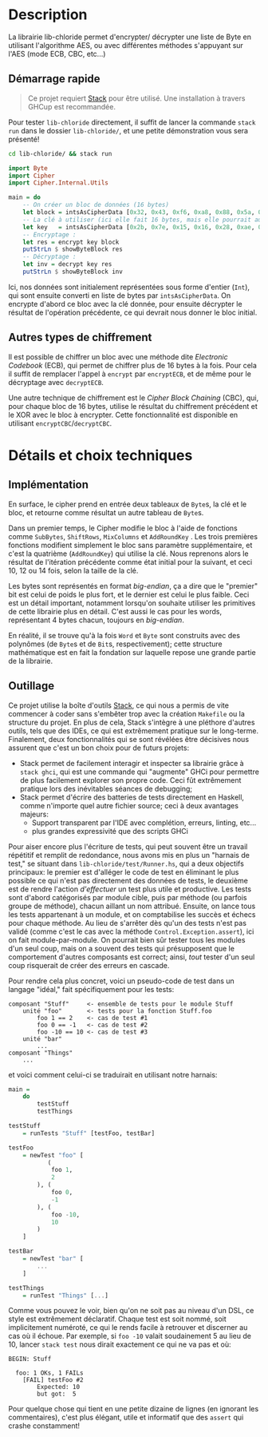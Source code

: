# Description

La librairie lib-chloride permet d'encrypter/ décrypter une liste de Byte en utilisant
l'algorithme AES, ou avec différentes méthodes s'appuyant sur l'AES (mode ECB, CBC, etc...)

## Démarrage rapide

> Ce projet requiert [Stack](https://docs.haskellstack.org/en/stable/) pour être utilisé.
> Une installation à travers GHCup est recommandée.

Pour tester `lib-chloride` directement, il suffit de lancer la commande `stack run` dans
le dossier `lib-chloride/`, et une petite démonstration vous sera présenté!

```bash
cd lib-chloride/ && stack run
```

```haskell
import Byte
import Cipher
import Cipher.Internal.Utils

main = do
    -- On créer un bloc de données (16 bytes)
    let block = intsAsCipherData [0x32, 0x43, 0xf6, 0xa8, 0x88, 0x5a, 0x30, 0x8d, 0x31, 0x31, 0x98, 0xa2, 0xe0, 0x37,0x07, 0x34]
    -- La clé à utiliser (ici elle fait 16 bytes, mais elle pourrait aussi faire 24 ou 32 bytes)
    let key   = intsAsCipherData [0x2b, 0x7e, 0x15, 0x16, 0x28, 0xae, 0xd2, 0xa6, 0xab, 0xf7, 0x15, 0x88, 0x09, 0xcf,0x4f, 0x3c]
    -- Encryptage :
    let res = encrypt key block
    putStrLn $ showByteBlock res
    -- Décryptage :
    let inv = decrypt key res
    putStrLn $ showByteBlock inv
```

Ici, nos données sont initialement représentées sous forme d'entier (`Int`), qui sont
ensuite converti en liste de bytes par `intsAsCipherData`. On encrypte d'abord ce bloc
avec la clé donnée, pour ensuite décrypter le résultat de l'opération précédente, ce
qui devrait nous donner le bloc initial.

## Autres types de chiffrement

Il est possible de chiffrer un bloc avec une méthode dite *Electronic Codebook* (ECB),
qui permet de chiffrer plus de 16 bytes à la fois. Pour cela il suffit de remplacer
l'appel à `encrypt` par `encryptECB`, et de même pour le décryptage avec `decryptECB`.

Une autre technique de chiffrement est le *Cipher Block Chaining* (CBC), qui, pour
chaque bloc de 16 bytes, utilise le résultat du chiffrement précédent et le XOR avec
le bloc à encrypter. Cette fonctionnalité est disponible en utilisant `encryptCBC`/`decryptCBC`.

# Détails et choix techniques

## Implémentation

En surface, le cipher prend en entrée deux tableaux de `Byte`s, la clé et le bloc, et
retourne comme résultat un autre tableau de `Byte`s.

Dans un premier temps, le Cipher modifie le bloc à l'aide de fonctions comme `SubBytes`,
`ShiftRows`, `MixColumns` et `AddRoundKey` . Les trois premières fonctions modifient
simplement le bloc sans paramètre supplémentaire, et c'est la quatrième (`AddRoundKey`)
qui utilise la clé. Nous reprenons alors le résultat de l'itération précédente comme
état initial pour la suivant, et ceci 10, 12 ou 14 fois, selon la taille de la clé.

Les bytes sont représentés en format *big-endian*, ça a dire que le "premier" bit
est celui de poids le plus fort, et le dernier est celui le plus faible. Ceci est
un détail important, notamment lorsqu'on souhaite utiliser les primitives de cette
librairie plus en détail. C'est aussi le cas pour les words, représentant 4 bytes
chacun, toujours en *big-endian*.

En réalité, il se trouve qu'à la fois `Word` et `Byte` sont construits avec des
polynômes (de `Byte`s et de `Bit`s, respectivement); cette structure mathématique
est en fait la fondation sur laquelle repose une grande partie de la librairie.

## Outillage

Ce projet utilise la boîte d'outils [Stack](https://docs.haskellstack.org/en/stable/),
ce qui nous a permis de vite commencer à coder sans s'embêter trop avec la création
`Makefile` ou la structure du projet. En plus de cela, Stack s'intègre à une pléthore
d'autres outils, tels que des IDEs, ce qui est extrêmement pratique sur le long-terme.
Finalement, deux fonctionnalités qui se sont révélées être décisives nous assurent que
c'est un bon choix pour de futurs projets:

  - Stack permet de facilement interagir et inspecter sa librairie grâce à `stack ghci`,
    qui est une commande qui "augmente" GHCi pour permettre de plus facilement
    explorer son propre code. Ceci fût extrêmement pratique lors des inévitables
    séances de debugging;
  - Stack permet d'écrire des batteries de tests directement en Haskell, comme n'importe
    quel autre fichier source; ceci à deux avantages majeurs:
      - Support transparent par l'IDE avec complétion, erreurs, linting, etc...
      - plus grandes expressivité que des scripts GHCi

Pour aiser encore plus l'écriture de tests, qui peut souvent être un travail répétitif
et remplit de redondance, nous avons mis en plus un "harnais de test," se situant
dans `lib-chloride/test/Runner.hs`, qui a deux objectifs principaux: le premier est
d'alléger le code de test en éliminant le plus possible ce qui n'est pas directement
des données de tests, le deuxième est de rendre l'action *d'effectuer* un test plus
utile et productive. Les tests sont d'abord catégorisés par module cible, puis par
méthode (ou parfois groupe de méthode), chacun aillant un nom attribué. Ensuite,
on lance tous les tests appartenant à un module, et on comptabilise les succès et
échecs pour chaque méthode. Au lieu de s'arrêter dès qu'un des tests n'est pas validé
(comme c'est le cas avec la méthode `Control.Exception.assert`), ici on fait
module-par-module. On pourrait bien sûr tester tous les modules d'un seul coup,
mais on a souvent des tests qui présupposent que le comportement d'autres
composants est correct; ainsi, *tout* tester d'un seul coup risquerait de créer des
erreurs en cascade.

Pour rendre cela plus concret, voici un pseudo-code de test dans un langage "idéal,"
fait spécifiquement pour les tests:

```
composant "Stuff"     <- ensemble de tests pour le module Stuff
    unité "foo"       <- tests pour la fonction Stuff.foo
        foo 1 == 2    <- cas de test #1
        foo 0 == -1   <- cas de test #2
        foo -10 == 10 <- cas de test #3
    unité "bar"
        ...
composant "Things"
    ...
```

et voici comment celui-ci se traduirait en utilisant notre harnais:

```haskell
main =
    do
        testStuff
        testThings

testStuff
    = runTests "Stuff" [testFoo, testBar]

testFoo
    = newTest "foo" [
           (
            foo 1,
            2
        ), (
            foo 0,
            -1
        ), (
            foo -10,
            10
        )
    ]

testBar
    = newTest "bar" [
        ...
    ]

testThings
    = runTest "Things" [...]
```

Comme vous pouvez le voir, bien qu'on ne soit pas au niveau d'un DSL, ce style est
extrêmement déclaratif. Chaque test est soit nommé, soit implicitement numéroté, ce
qui le rends facile à retrouver et discerner au cas où il échoue. Par exemple, si
`foo -10` valait soudainement 5 au lieu de 10, lancer `stack test` nous dirait
exactement ce qui ne va pas et où:

```
BEGIN: Stuff

  foo: 1 OKs, 1 FAILs
    [FAIL] testFoo #2
        Expected: 10
        but got:  5
```

Pour quelque chose qui tient en une petite dizaine de lignes (en ignorant les
commentaires), c'est plus élégant, utile et informatif que des `assert` qui crashe
constamment!